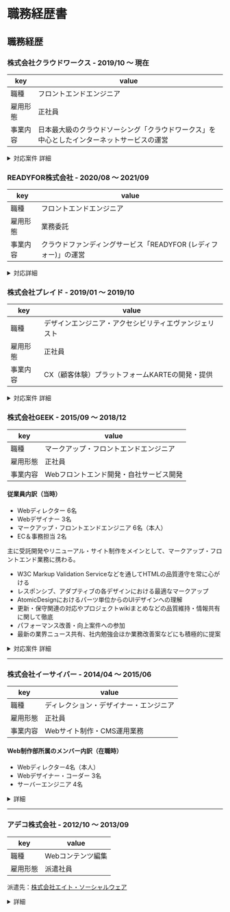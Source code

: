 # 職務経歴書

## 職務経歴

### 株式会社クラウドワークス - 2019/10 〜 現在
|key|value|
|---|-----|
|職種|フロントエンドエンジニア|
|雇用形態|正社員|
|事業内容|日本最大級のクラウドソーシング「クラウドワークス」を中心としたインターネットサービスの運営|

<details>
	<summary>対応案件 詳細</summary>

#### 開発3グループ ジャンヌチーム(2021/10〜)

「ジャンヌ」は開発チームで不明瞭になっているものや技術的負債をどう解決していくかリードしていくためのものとして命名。
現在あるフロントエンド開発を整理し、正式にフロントエンド基盤を確立させるミッションに取り組む。
	
#### フロントエンドサブチーム（2021/06~2021/10）

施策開発チームの構成変更に伴うサブチーム化。主にフロントエンド開発に特化したものを行う。<br />
デザイン基盤整理プロジェクトで Vue.js を用いたページの刷新を行う<br />
関連：[生まれ変わったログインページにまつわるフロントエンド開発の話 - クラウドワークス エンジニアブログ](https://engineer.crowdworks.jp/entry/renewal-login)

#### 開発1グループ 施策開発チーム（2020/08~）

開発者6人（フロントエンド2人, バックエンド4人）, デザイナー1人, プロダクトオーナー1人のプロジェクトチーム。<br />
ユーザ課題を検証し、施策実施・ユーザの発注を促す・定着するものを開発する。

2021年上期（2020/9~2021/3）において全社MVP受賞。<br />
関連：[プロフィールの性別欄で「回答しない」を選べるようになりました | クラウドワークス　お知らせブログ](https://blog.crowdworks.jp/?p=4222)

[カンタン発注プラン診断](https://crowdworks.jp/order_plan_diagnoses)診断機能の開発<br />
関連：[クラウドワークス、業界初「カンタン発注プラン診断」機能を公開｜株式会社クラウドワークスのプレスリリース](https://prtimes.jp/main/html/rd/p/000000059.000050142.html)

- スクラム開発の実施
- Rails, Vue.js, Storybook を用いた新機能開発
- フロントエンドに関するコードレビュー対応
	
#### フロントエンドチーム（2019/10~2020/08）
順不同

- デザインシステム「Mihaly」開発
- ページ表示速度改善施策
  - https://github.com/uknmr/gas-webpagetest を導入したパフォーマンス観測
  - CSS、JSの容量削減（ブロッキングレンダリングの軽減）
- [安心安全宣言](https://crowdworks.jp/static/lp/safe_and_secure/)
  - お仕事の報酬金額の表示を分かりやすくするための取り組み
    - UI実装担当（使用技術: TypeScript, Vue.js, SCSS）
- マーケティング業務
  - A/BテストのためのGoogle Optimize導入
    - A/Bテスト実行に伴うUI改修
  - Mobile First Index対応
    - PCとSPとの表示コンテンツ差分を解消する
  - 新規のDataLayer変数へのpush
  - ランディングページの作成
  - 構造化マークアップを data-vocabulary.org から schema.org へ更新
- アクセシビリティ対応
  - [コーポレートサイトのアクセシビリティチェック](https://note.com/contrabass/n/nf7931eb0c905#T0CYf)
    - WCAG原則における「知覚可能」のレベルA項目チェック・レビュー
  - [プロダクトのアクセシビリティチェック](https://engineer.crowdworks.jp/entry/product_accessibility_check)
    - WCAG2.1レベルA、一部レベルAAの対応確認
  - フォントサイズの一部変更対応
    - [PC版「仕事の詳細」「メッセージ」の文字サイズを変更し、読みやすくなりました | クラウドワークス　お知らせブログ](https://blog.crowdworks.jp/?p=3663)
- フロントエンド基盤整理
  - 外部リンクに`rel="noopener"`をつけて脆弱性・パフォーマンスを改善する
  - 不要なjQuery Plugin剪定、旧ブラウザ対応ハックの削除
  - GitHub Actionsを用いたLP反映作業の自動化
</details>

### READYFOR株式会社 - 2020/08 〜 2021/09
|key|value|
|---|-----|
|職種|フロントエンドエンジニア|
|雇用形態|業務委託|
|事業内容|クラウドファンディングサービス「READYFOR (レディフォー)」の運営|

<details>
  <summary>対応詳細</summary>

- デザインシステムを用いたUIコンポーネントの開発
- UIコンポーネントのアクセシビリティ改善

</details>

### 株式会社プレイド - 2019/01 〜 2019/10

|key|value|
|---|-----|
|職種|デザインエンジニア・アクセシビリティエヴァンジェリスト|
|雇用形態|正社員|
|事業内容|CX（顧客体験）プラットフォームKARTEの開発・提供|
<details>
	<summary>対応案件 詳細</summary>

#### KARTE TALK チーム (2019/01〜03)
- https://karte.io/product/talk/
- トーク機能のデザイン再設計
- 既存機能のマークアップ改修

#### マーケティングチーム （2019/04~10）
- ティザーサイトマークアップ改修・開発環境リファクタリング
</details>

### 株式会社GEEK - 2015/09 ～ 2018/12
|key|value|
|---|-----|
|職種|マークアップ・フロントエンドエンジニア|
|雇用形態|正社員|
|事業内容|Webフロントエンド開発・自社サービス開発|

#### 従業員内訳（当時）
- Webディレクター 6名
- Webデザイナー 3名
- マークアップ・フロントエンドエンジニア 6名（本人）
- EC＆事務担当 2名

主に受託開発やリニューアル・サイト制作をメインとして、マークアップ・フロントエンド業務に携わる。

- W3C Markup Validation Serviceなどを通してHTMLの品質遵守を常に心がける
- レスポンシブ、アダプティブの各デザインにおける最適なマークアップ
- AtomicDesignにおけるパーツ単位からのUIデザインへの理解
- 更新・保守関連の対応やプロジェクトwikiまとめなどの品質維持・情報共有に関して徹底
- パフォーマンス改善・向上案件への参加
- 最新の業界ニュース共有、社内勉強会ほか業務改善案などにも積極的に提案

<details>
	<summary>対応案件 詳細</summary>

#### 社内求人サイト構築
- https://www.geek.co.jp/recruit/
- gulp, pug, postCSS, stylelint, webpack, jQuery, Google Maps

#### シニア向け求人サイト管理画面フォーム フロント実装
- ES6, validatorjs, webpack4, WAI-ARIA, CSS Grid Layout

#### 某菓子メーカーファンサイト おみくじコンテンツサイト フロント開発
- pug, sass, webpack, CakePHP

#### 某菓子メーカー公式コーポレートサイト リニューアル
- 静的実装、アクセシビリティ対応、Webパフォーマンス調整
- Vue, axios, owl.carousel, video.js, Masonry, imagesloaded, lity, intersection-observer

#### 糖尿病患者 アンケートフォーム システム開発
- React, TypeScript, gulp, webpack, less, Storybook

#### コーヒー販売・通販ショップ公式サイト 検索ページSPA構築
- wp-rest-api, Vue.js, vue-router, vue-paginate, axios

#### クラウド型人事管理システム開発
- React, Redux, stylus, ES6

#### 某携帯キャリア スマートフォン用アンケートページ モック作成
- React, creat-react-app, Redux Form

#### 模型・玩具メーカーエアソフトガンサイト 運用
- 一部ページリニューアルでVueを導入
	- Vue.js, vue-carousel, axios

#### 某電気通信事業者 公式求人サイト構築・運用
- WordPress, jQuery, VanillaJS, babel, intersection-observer

#### 某ケーブルTV事業企業 ユーザーボイスページ制作
- JS Plugin - Masonry, Velocity

#### ウォールアートプリント販売サイト構築
- CakePHP, jQuery, CSS3

#### 某ケーブルTV事業配信 韓流番組情報サイト 保守・運用
- HTML5, CSS3, jQuery
- 特集ページ新規テンプレート作成
- 番組APIを利用したAjax通信

#### JOB-CUBE求人サイト構築・運用
- http://jobcube.geek.co.jp/
- http://www.job-cube.net/customize.html
</details>

---

### 株式会社イーサイバー - 2014/04 ～ 2015/06
|key|value|
|---|-----|
|職種|ディレクション・デザイナー・エンジニア|
|雇用形態|正社員|
|事業内容|Webサイト制作・CMS運用業務|

#### Web制作部所属のメンバー内訳（在職時）
- Webディレクター4名（本人）
- Webデザイナー・コーダー 3名
- サーバーエンジニア 4名

<details>
  <summary>詳細</summary>
  クライアント向けWebサイト（主に大学・教育系）の更新業務から提案・デザインおよびHTMLコーディング業務を経験し、
制作後の運用指導や迅速なサポートなどクライアントとのやり取り、一連の作業経験を積むことができた。

#### クライアント
- 東京電機大学
- 順天堂大学スポーツ健康科学部
- 城西大学
- 明治大学付属中野中学・高等学校
- 千葉経済大学
- キヤノンビズアテンダ株式会社
- 三井不動産住宅リース株式会社

</details>

---

### アデコ株式会社 - 2012/10 ～ 2013/09
|key|value|
|---|-----|
|職種|Webコンテンツ編集|
|雇用形態|派遣社員|

派遣先：[株式会社エイト・ソーシャルウェア](http://www.e-sw.co.jp/)

<details>
  <summary>詳細</summary>
アプリ形式のゲームやコミックなどをダウンロードできるモバイル電子出版サイトのコンテンツ制作・運営。

- メインサイト制作
- 特集ページ制作
- キャンペーンページ制作
- コンテンツ企画、提案
- コンテンツ管理表作成
- 更新マニュアル作成

URL：http://csbs.shogakukan.co.jp/
</details>

